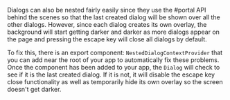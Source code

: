 Dialogs can also be nested fairly easily since they use the #portal API behind
the scenes so that the last created dialog will be shown over all the other
dialogs. However, since each dialog creates its own overlay, the background will
start getting darker and darker as more dialogs appear on the page and pressing
the escape key will close all dialogs by default.

To fix this, there is an export component: `NestedDialogContextProvider` that
you can add near the root of your app to automatically fix these problems. Once
the component has been added to your app, the `Dialog` will check to see if it
is the last created dialog. If it is not, it will disable the escape key close
functionality as well as temporarily hide its own overlay so the screen doesn't
get darker.
